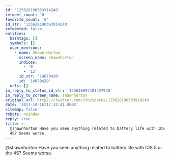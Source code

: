 ```yaml
---
id: '125620190363914240'
retweet_count: '0'
favorite_count: '0'
id_str: '125620190363914240'
retweeted: false
entities:
  hashtags: []
  symbols: []
  user_mentions:
    - name: Shawn Horton
      screen_name: shawnhorton
      indices:
        - '0'
        - '12'
      id_str: '14670420'
      id: '14670420'
  urls: []
in_reply_to_status_id_str: '125616094181457920'
in_reply_to_screen_name: shawnhorton
original_url: https://twitter.com/jth/status/125620190363914240
date: '2011-10-16T17:12:41.000Z'
sitemap: false
robots: noindex
reply: true
title: >-
  @shawnhorton Have you seen anything related to battery life with IOS 5 or the
  4S? Seems worse.
---
```


@shawnhorton Have you seen anything related to battery life with IOS 5 or the 4S? Seems worse.
